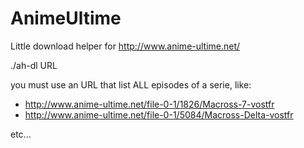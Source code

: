 # AnimeUltime
Little download helper for http://www.anime-ultime.net/

./ah-dl URL

you must use an URL that list ALL episodes of a serie, like:
- http://www.anime-ultime.net/file-0-1/1826/Macross-7-vostfr
- http://www.anime-ultime.net/file-0-1/5084/Macross-Delta-vostfr

etc...
